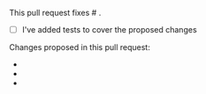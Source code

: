 This pull request fixes # .

* [ ] I've added tests to cover the proposed changes

Changes proposed in this pull request:

-
-
-
